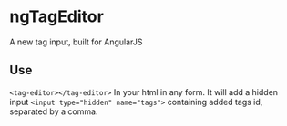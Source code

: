 ngTagEditor
===========

A new tag input, built for AngularJS

## Use

`<tag-editor></tag-editor>` In your html in any form.
It will add a hidden input `<input type="hidden" name="tags">` containing added tags id, separated by a comma.
